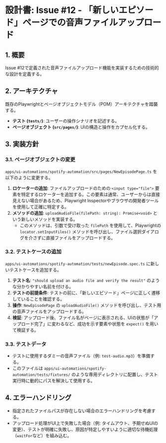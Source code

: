 # 設計書: Issue #12 - 「新しいエピソード」ページでの音声ファイルアップロード

## 1. 概要

Issue #12で定義された音声ファイルアップロード機能を実装するための技術的な設計を定義する。

## 2. アーキテクチャ

既存のPlaywrightとページオブジェクトモデル（POM）アーキテクチャを踏襲する。

-   **テスト (`tests/`)**: ユーザーの操作シナリオを記述する。
-   **ページオブジェクト (`src/pages/`)**: UIの構造と操作をカプセル化する。

## 3. 実装方針

### 3.1. ページオブジェクトの変更

`apps/ui-automations/spotify-automation/src/pages/NewEpisodePage.ts` を以下のように変更する。

1.  **ロケーターの追加**: ファイルアップロードのための `<input type="file">` 要素を特定するロケーターを追加する。この要素は通常、ユーザーからは直接見えない場合があるため、Playwright Inspectorやブラウザの開発者ツールを使用して正確に特定する。
2.  **メソッドの追加**: `uploadAudioFile(filePath: string): Promise<void>` という新しいメソッドを実装する。
    -   このメソッドは、引数で受け取った `filePath` を使用して、Playwrightの `locator.setInputFiles()` メソッドを呼び出し、ファイル選択ダイアログを介さずに直接ファイルをアップロードする。

### 3.2. テストケースの追加

`apps/ui-automations/spotify-automation/tests/newEpisode.spec.ts` に新しいテストケースを追加する。

1.  **テスト名**: `"should upload an audio file and verify the result"` のような分かりやすい名前を付ける。
2.  **テストの前提条件**: テストの前に、「新しいエピソード」ページに正しく遷移していることを確認する。
3.  **操作**: `NewEpisodePage` の `uploadAudioFile()` メソッドを呼び出し、テスト用の音声ファイルをアップロードする。
4.  **検証**: アップロード後、ファイル名がページに表示される、UIの状態が「アップロード完了」に変わるなど、成功を示す要素や状態を `expect()` を用いて検証する。

### 3.3. テストデータ

-   テストに使用するダミーの音声ファイル（例: `test-audio.mp3`）を準備する。
-   このファイルは `apps/ui-automations/spotify-automation/tests/fixtures/` のような専用ディレクトリに配置し、テスト実行時に動的にパスを解決して使用する。

## 4. エラーハンドリング

-   指定されたファイルパスが存在しない場合のエラーハンドリングを考慮する。
-   アップロード処理がUI上で失敗した場合（例: タイムアウト、予期せぬUIの変更）、テストが明確に失敗し、原因が特定しやすいように適切な待機処理（`waitFor`など）を組み込む。
